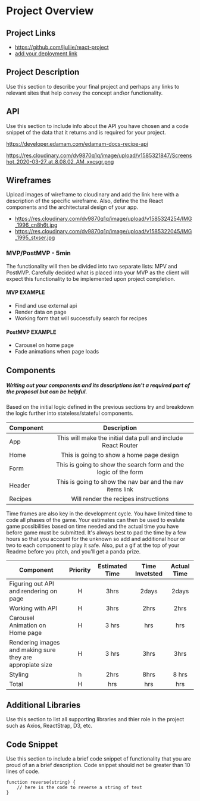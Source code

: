 # Project Overview

## Project Links

- https://github.com/ijuliie/react-project
- [add your deployment link]()

## Project Description

Use this section to describe your final project and perhaps any links to relevant sites that help convey the concept and\or functionality.

## API

Use this section to include info about the API you have chosen and a code snippet of the data that it returns and is required for your project. 


https://developer.edamam.com/edamam-docs-recipe-api

https://res.cloudinary.com/dv9870q1q/image/upload/v1585321847/Screenshot_2020-03-27_at_8.08.02_AM_xxcsgr.png


## Wireframes

Upload images of wireframe to cloudinary and add the link here with a description of the specific wireframe. Also, define the the React components and the architectural design of your app.

- https://res.cloudinary.com/dv9870q1q/image/upload/v1585324254/IMG_1996_cn8h6t.jpg
- https://res.cloudinary.com/dv9870q1q/image/upload/v1585322045/IMG_1995_stxser.jpg


### MVP/PostMVP - 5min

The functionality will then be divided into two separate lists: MPV and PostMVP. Carefully decided what is placed into your MVP as the client will expect this functionality to be implemented upon project completion.  

#### MVP EXAMPLE
- Find and use external api 
- Render data on page 
- Working form that will successfully search for recipes

#### PostMVP EXAMPLE
- Carousel on home page
- Fade animations when page loads

## Components
##### Writing out your components and its descriptions isn't a required part of the proposal but can be helpful.

Based on the initial logic defined in the previous sections try and breakdown the logic further into stateless/stateful components. 

| Component | Description | 
| --- | :---: |  
| App | This will make the initial data pull and include React Router | 
| Home | This is going to show a home page design |
| Form | This is going to show the search form and the logic of the form |
| Header | This is going to show the nav bar and the nav items link | 
| Recipes | Will render the recipes instructions | 


Time frames are also key in the development cycle.  You have limited time to code all phases of the game.  Your estimates can then be used to evalute game possibilities based on time needed and the actual time you have before game must be submitted. It's always best to pad the time by a few hours so that you account for the unknown so add and additional hour or two to each component to play it safe. Also, put a gif at the top of your Readme before you pitch, and you'll get a panda prize.

| Component | Priority | Estimated Time | Time Invetsted | Actual Time |
| --- | :---: |  :---: | :---: | :---: |
| Figuring out API and rendering on page | H | 3hrs | 2days | 2days |
| Working with API | H | 3hrs | 2hrs | 2hrs |
| Carousel Animation on Home page | H | 3 hrs | hrs | hrs |
| Rendering images and making sure they are appropiate size | H | 3 hrs | 3hrs | 3hrs |
| Styling | h | 2hrs | 8hrs | 8 hrs |
| Total | H | hrs| hrs | hrs |

## Additional Libraries
 Use this section to list all supporting libraries and thier role in the project such as Axios, ReactStrap, D3, etc. 

## Code Snippet

Use this section to include a brief code snippet of functionality that you are proud of an a brief description.  Code snippet should not be greater than 10 lines of code. 

```
function reverse(string) {
	// here is the code to reverse a string of text
}
```
